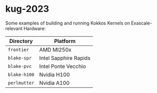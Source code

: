 # kug-2023

Some examples of building and running Kokkos Kernels on Exascale-relevant Hardware:

| Directory | Platform |
|-|-|
| `frontier` | AMD MI250x |
| `blake-spr` | Intel Sapphire Rapids |
| `blake-pvc` | Intel Ponte Vecchio |
| `blake-h100` | Nvidia H100 |
| `perlmutter` | Nvidia A100 |
